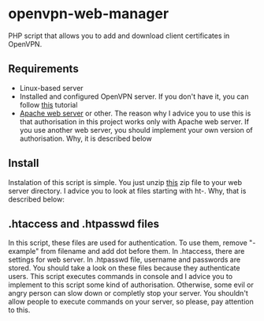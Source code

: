 # openvpn-web-manager
PHP script that allows you to add and download client certificates in OpenVPN.
## Requirements
- Linux-based server
- Installed and configured OpenVPN server. If you don't have it, you can follow [this](https://www.cyberciti.biz/faq/howto-setup-openvpn-server-on-ubuntu-linux-14-04-or-16-04-lts/) tutorial
- [Apache web server](https://httpd.apache.org) or other. The reason why I advice you to use this is that authorisation in this project works only with Apache web server. If you use another web server, you should implement your own version of authorisation. Why, it is described below
## Install
Instalation of this script is simple. You just unzip [this](https://github.com/lsvoboda4/openvpn-web-manager/archive/master.zip) zip file to your web server directory. I advice you to look at files starting with ht-. Why, that is described below:
## .htaccess and .htpasswd files
In this script, these files are used for authentication. To use them, remove "-example" from filename and add dot before them. In .htaccess, there are settings for web server. In .htpasswd file, username and passwords are stored. You should take a look on these files because they authenticate users. This script executes commands in console and I advice you to implement to this script some kind of authorisation. Otherwise, some evil or angry person can slow down or completly stop your server. You shouldn't allow people to execute commands on your server, so please, pay attention to this.
